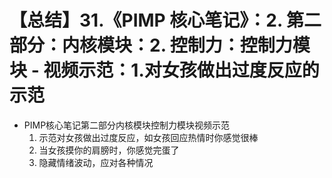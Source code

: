 # 【总结】31.《PIMP 核心笔记》：2. 第二部分：内核模块：2. 控制力：控制力模块 - 视频示范：1.对女孩做出过度反应的示范

-   PIMP核心笔记第二部分内核模块控制力模块视频示范
    1.  示范对女孩做出过度反应，如女孩回应热情时你感觉很棒
    2.  当女孩摸你的肩膀时，你感觉完蛋了
    3.  隐藏情绪波动，应对各种情况